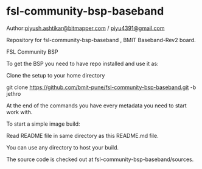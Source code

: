 # fsl-community-bsp-baseband
Author:piyush.ashtikar@bitmapper.com / piyu4391@gmail.com

Repository for fsl-community-bsp-baseband , BMIT Baseband-Rev2 board.

FSL Community BSP

To get the BSP you need to have repo installed and use it as:

Clone the setup to your home directory

git clone https://github.com/bmit-pune/fsl-community-bsp-baseband.git -b jethro

At the end of the commands you have every metadata you need to start work with.

To start a simple image build:

Read README file in same directory as this README.md file.

You can use any directory to host your build.

The source code is checked out at fsl-community-bsp-baseband/sources.

